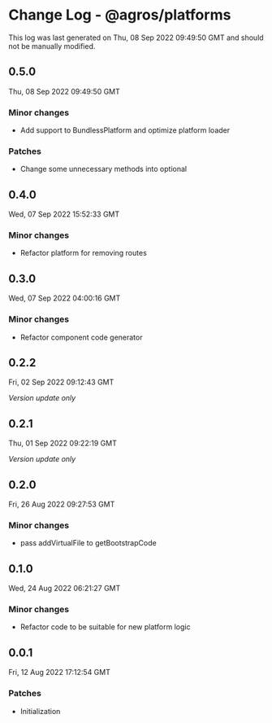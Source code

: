 # Change Log - @agros/platforms

This log was last generated on Thu, 08 Sep 2022 09:49:50 GMT and should not be manually modified.

## 0.5.0
Thu, 08 Sep 2022 09:49:50 GMT

### Minor changes

- Add support to BundlessPlatform and optimize platform loader

### Patches

- Change some unnecessary methods into optional

## 0.4.0
Wed, 07 Sep 2022 15:52:33 GMT

### Minor changes

- Refactor platform for removing routes

## 0.3.0
Wed, 07 Sep 2022 04:00:16 GMT

### Minor changes

- Refactor component code generator

## 0.2.2
Fri, 02 Sep 2022 09:12:43 GMT

_Version update only_

## 0.2.1
Thu, 01 Sep 2022 09:22:19 GMT

_Version update only_

## 0.2.0
Fri, 26 Aug 2022 09:27:53 GMT

### Minor changes

- pass addVirtualFile to getBootstrapCode

## 0.1.0
Wed, 24 Aug 2022 06:21:27 GMT

### Minor changes

- Refactor code to be suitable for new platform logic

## 0.0.1
Fri, 12 Aug 2022 17:12:54 GMT

### Patches

- Initialization

